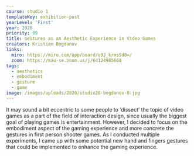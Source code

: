 ```yaml
---
course: studio 1
templateKey: exhibition-post
yearLevel: 'First'
year: 2020
priority: 99
title: Gestures as an Aesthetic Experience in Video Games
creators: Kristian Bogdanov
links:
  miro: https://miro.com/app/board/o9J_krmsSd0=/
  zoom: https://mau-se.zoom.us/j/64124985668
tags:
  - aesthetics
  - embodiment
  - gesture
  - game
image: /images/uploads/2020/studio20-bogdanov-0.jpg
---
```


It may sound a bit eccentric to some people to ‘dissect’ the topic of video games as a part of the field of interaction design, since usually the biggest goal of playing games is entertainment. However, I decided to focus on the embodiment aspect of the gaming experience and more concrete the gestures in first person shooter games. As I conducted multiple experiments, I came up with some potential new hand and fingers gestures that could be implemented to enhance the gaming experience. 